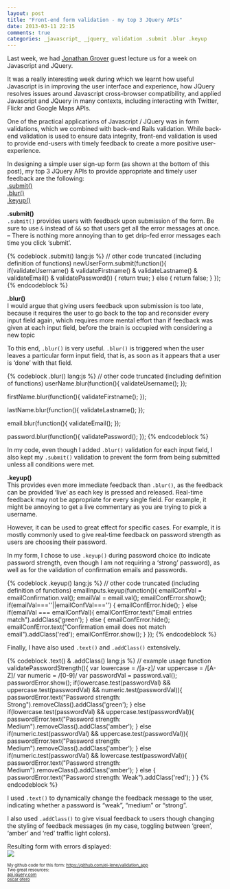 ```yaml
---
layout: post
title: "Front-end form validation - my top 3 JQuery APIs"
date: 2013-03-11 22:15
comments: true
categories: _javascript_ _jquery_ validation .submit .blur .keyup
---
```

Last week, we had <a href="http://jonathangrover.com/">Jonathan Grover</a> guest lecture us for a week on Javascript and JQuery.

It was a really interesting week during which we learnt how useful Javascript is in improving the user interface and experience, how JQuery resolves issues around Javascript cross-browser compatibility, and applied Javascript and JQuery in many contexts, including interacting with Twitter, Flickr and Google Maps APIs.

One of the practical applications of Javascript / JQuery was in form validations, which we combined with back-end Rails validation. While back-end validation is used to ensure data integrity, front-end validation is used to provide end-users with timely feedback to create a more positive user-experience.

<!--more-->

In designing a simple user sign-up form (as shown at the bottom of this post), my top 3 JQuery APIs to provide appropriate and timely user feedback are the following:<br>
<a href="#submit">.submit()</a><br>
<a href="#blur">.blur()</a><br>
<a href="#keyup">.keyup()</a><br>

<a name="submit"><strong>.submit()</strong></a><br>
```.submit()``` provides users with feedback upon submission of the form. Be sure to use ```&``` instead of ```&&``` so that users get all the error messages at once. – There is nothing more annoying than to get drip-fed error messages each time you click ‘submit’.

{% codeblock .submit() lang:js %}
// other code truncated (including definition of functions)
  newUserForm.submit(function(){
    if(validateUsername() & validateFirstname() & validateLastname() & validateEmail() & validatePassword()) {
      return true;
    } 
    else {
      return false;
    }
  }); 
{% endcodeblock %}

<a name="blur"><strong>.blur()</strong></a><br>
I would argue that giving users feedback upon submission is too late, because it requires the user to go back to the top and reconsider every input field again, which requires more mental effort than if feedback was given at each input field, before the brain is occupied with considering a new topic

To this end, ```.blur()``` is very useful. ```.blur()``` is triggered when the user leaves a particular form input field, that is, as soon as it appears that a user is ‘done’ with that field.

{% codeblock .blur() lang:js %}
// other code truncated (including definition of functions)
  userName.blur(function(){
    validateUsername(); 
  });

  firstName.blur(function(){
    validateFirstname(); 
  });

  lastName.blur(function(){
    validateLastname(); 
  });

  email.blur(function(){
    validateEmail(); 
  });

  password.blur(function(){
    validatePassword(); 
  });
{% endcodeblock %}

In my code, even though I added ```.blur()``` validation for each input field, I also kept my ```.submit()``` validation to prevent the form from being submitted unless all conditions were met.

<a name="keyup"><strong>.keyup()</strong></a><br>
This provides even more immediate feedback than ```.blur()```, as the feedback can be provided ‘live’ as each key is pressed and released.
Real-time feedback may not be appropriate for every single field. For example, it might be annoying to get a live commentary as you are trying to pick a username. 

However, it can be used to great effect for specific cases. For example, it is mostly commonly used to give real-time feedback on password strength as users are choosing their password.

In my form, I chose to use ```.keyup()``` during password choice (to indicate password strength, even though I am not requiring a ‘strong’ password), as well as for the validation of confirmation emails and passwords.

{% codeblock .keyup() lang:js %}
// other code truncated (including definition of functions)
  emailInputs.keyup(function(){
    emailConfVal = emailConfirmation.val();
    emailVal = email.val();
    emailConfError.show(); 
    if(emailVal===''||emailConfVal==='') {
        emailConfError.hide();
    }
    else if(emailVal === emailConfVal){
      emailConfError.text("Email entries match").addClass('green');
    }
    else {
      emailConfError.hide();
      emailConfError.text("Confirmation email does not match email").addClass('red');
      emailConfError.show();
    }
  });
{% endcodeblock %}

Finally, I have also used ```.text()``` and ```.addClass()``` extensively.

{% codeblock .text() & .addClass() lang:js %}
// example usage
function validatePasswordStrength(){
    var lowercase = /[a-z]/
    var uppercase = /[A-Z]/
    var numeric = /[0-9]/
    var passwordVal = password.val();
    passwordError.show(); 
    if(lowercase.test(passwordVal) && uppercase.test(passwordVal) && numeric.test(passwordVal)){
      passwordError.text("Password strength: Strong").removeClass().addClass('green');
    }
    else if(lowercase.test(passwordVal) && uppercase.test(passwordVal)){
      passwordError.text("Password strength: Medium").removeClass().addClass('amber');
    }
    else if(numeric.test(passwordVal) && uppercase.test(passwordVal)){
      passwordError.text("Password strength: Medium").removeClass().addClass('amber');
    }
    else if(numeric.test(passwordVal) && lowercase.test(passwordVal)){
      passwordError.text("Password strength: Medium").removeClass().addClass('amber');
    }
    else {
      passwordError.text("Password strength: Weak").addClass('red');
    }
  }
{% endcodeblock %}

I used ```.text()``` to dynamically change the feedback message to the user, indicating whether a password is “weak”, “medium” or “strong”.

I also used ```.addClass()``` to give visual feedback to users though changing the styling of feedback messages (in my case, toggling between ‘green’, ‘amber’ and ‘red’ traffic light colors).

Resulting form with errors displayed: <br>
<img src="http://ei-lene.github.com/images/2013_03_11/displaymessages.png"><br>

<p style="font-size: 70%; font-weight: normal">
My github code for this form: <a href="https://github.com/ei-lene/validation_app">https://github.com/ei-lene/validation_app</a><br>
Two great resources: <br>
<a href="http://api.jquery.com/"> api.jquery.com</a><br>
<a href="http://oscarotero.com/jquery/">oscar otero</a><br>
</p>

